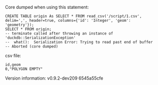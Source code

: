 Core dumped when using this statement:
```
CREATE TABLE origin As SELECT * FROM read_csv('/script/1.csv', delim=',', header=true, columns={'id': 'Integer', 'geom': 'geometry'});
SELECT * FROM origin;
-- terminate called after throwing an instance of 'duckdb::SerializationException'
--  what():  Serialization Error: Trying to read past end of buffer
-- Aborted (core dumped)
```
csv file:
```
id,geom
0,"POLYGON EMPTY"
```

Version information:
v0.9.2-dev209 6545a55cfe
